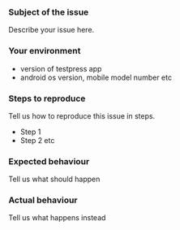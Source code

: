 ### Subject of the issue
Describe your issue here.

### Your environment
* version of testpress app
* android os version, mobile model number etc

### Steps to reproduce
Tell us how to reproduce this issue in steps.
* Step 1
* Step 2 etc

### Expected behaviour
Tell us what should happen

### Actual behaviour
Tell us what happens instead
